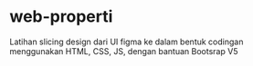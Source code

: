 # web-properti
Latihan slicing design dari UI figma ke dalam bentuk codingan menggunakan HTML, CSS, JS, dengan bantuan Bootsrap V5
